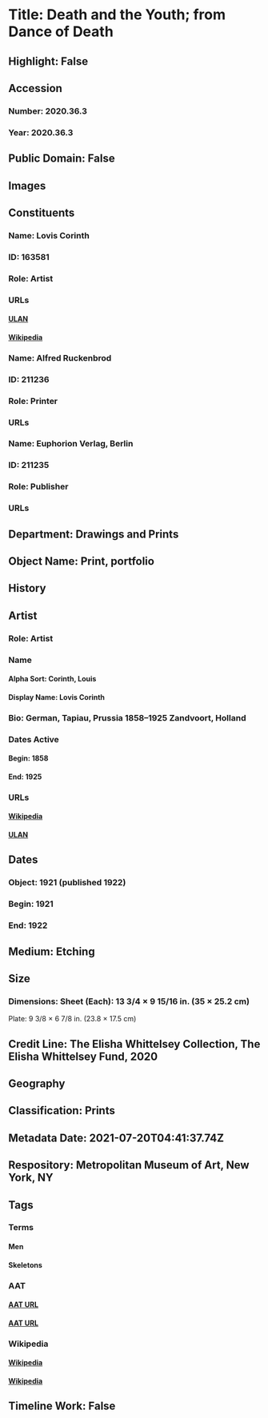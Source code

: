 # Title: Death and the Youth; from Dance of Death
## Highlight: False
## Accession
### Number: 2020.36.3
### Year: 2020.36.3
## Public Domain: False
## Images
## Constituents
### Name: Lovis Corinth
### ID: 163581
### Role: Artist
### URLs
#### [ULAN](http://vocab.getty.edu/page/ulan/500115384)
#### [Wikipedia](https://www.wikidata.org/wiki/Q157610)
### Name: Alfred Ruckenbrod
### ID: 211236
### Role: Printer
### URLs
### Name: Euphorion Verlag, Berlin
### ID: 211235
### Role: Publisher
### URLs
## Department: Drawings and Prints
## Object Name: Print, portfolio
## History
## Artist
### Role: Artist
### Name
#### Alpha Sort: Corinth, Louis
#### Display Name: Lovis Corinth
### Bio: German, Tapiau, Prussia 1858–1925 Zandvoort, Holland
### Dates Active
#### Begin: 1858
#### End: 1925
### URLs
#### [Wikipedia](https://www.wikidata.org/wiki/Q157610)
#### [ULAN](http://vocab.getty.edu/page/ulan/500115384)
## Dates
### Object: 1921 (published 1922)
### Begin: 1921
### End: 1922
## Medium: Etching
## Size
### Dimensions: Sheet (Each): 13 3/4 × 9 15/16 in. (35 × 25.2 cm)
Plate: 9 3/8 × 6 7/8 in. (23.8 × 17.5 cm)
## Credit Line: The Elisha Whittelsey Collection, The Elisha Whittelsey Fund, 2020
## Geography
## Classification: Prints
## Metadata Date: 2021-07-20T04:41:37.74Z
## Respository: Metropolitan Museum of Art, New York, NY
## Tags
### Terms
#### Men
#### Skeletons
### AAT
#### [AAT URL](http://vocab.getty.edu/page/aat/300025928)
#### [AAT URL](http://vocab.getty.edu/page/aat/300191778)
### Wikipedia
#### [Wikipedia]()
#### [Wikipedia]()
## Timeline Work: False